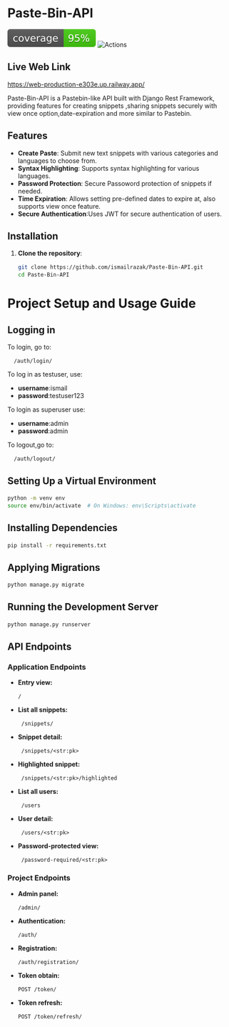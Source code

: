 # Paste-Bin-API
![coverage.svg](coverage.svg)
![Actions](https://github.com/ismailrazak/Paste-Bin-API/actions/workflows/django.yml/badge.svg)

## Live Web Link
https://web-production-e303e.up.railway.app/

Paste-Bin-API is a Pastebin-like API built with Django Rest Framework, providing features for creating snippets ,sharing snippets securely with view once option,date-expiration and more similar to Pastebin.

## Features

- **Create Paste**: Submit new text snippets with various categories and languages to choose from.
- **Syntax Highlighting**: Supports syntax highlighting for various languages.
- **Password Protection**: Secure Passoword protection of snippets if needed.
- **Time Expiration**: Allows setting pre-defined dates to expire at, also supports view once feature.
- **Secure Authentication**:Uses JWT for secure authentication of users.


## Installation

1. **Clone the repository**:

   ```bash
   git clone https://github.com/ismailrazak/Paste-Bin-API.git
   cd Paste-Bin-API
# Project Setup and Usage Guide


## Logging in

To login, go to:
```
  /auth/login/
  ```

To log in as testuser, use: 
- **username**:ismail
- **password**:testuser123

To login as superuser use:
- **username**:admin
- **password**:admin

To logout,go to:
```
  /auth/logout/
  ```

## Setting Up a Virtual Environment

```bash
python -m venv env
source env/bin/activate  # On Windows: env\Scripts\activate
```

## Installing Dependencies

```bash
pip install -r requirements.txt
```

## Applying Migrations

```bash
python manage.py migrate
```

## Running the Development Server

```bash
python manage.py runserver
```

## API Endpoints

### Application Endpoints

- **Entry view:**
  ```
  /
  ```
- **List all snippets:**
  ```
   /snippets/
  ```
- **Snippet detail:**
  ```
   /snippets/<str:pk>
  ```
- **Highlighted snippet:**
  ```
   /snippets/<str:pk>/highlighted
  ```
- **List all users:**
  ```
   /users
  ```
- **User detail:**
  ```
   /users/<str:pk>
  ```
- **Password-protected view:**
  ```
   /password-required/<str:pk>
  ```

### Project Endpoints

- **Admin panel:**
  ```
  /admin/
  ```
- **Authentication:**
  ```
  /auth/
  ```
- **Registration:**
  ```
  /auth/registration/
  ```
- **Token obtain:**
  ```
  POST /token/
  ```
- **Token refresh:**
  ```
  POST /token/refresh/
  ```


